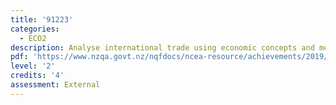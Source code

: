 ```yaml
---
title: '91223'
categories:
  - ECO2
description: Analyse international trade using economic concepts and models
pdf: 'https://www.nzqa.govt.nz/nqfdocs/ncea-resource/achievements/2019/as91223.pdf'
level: '2'
credits: '4'
assessment: External
---
```


